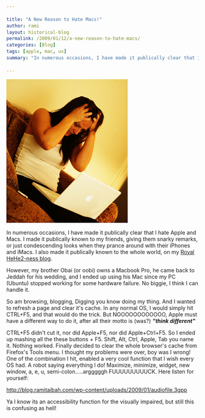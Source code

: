 ```yaml
---

title: "A New Reason to Hate Macs!"
author: rami
layout: historical-blog 
permalink: /2009/01/12/a-new-reason-to-hate-macs/
categories: [Blog]
tags: [apple, mac, ux]
summary: "In numerous occasions, I have made it publically clear that I hate Apple and Macs. I made it publically known to my friends, giving them snarky remarks, or just condescending looks when they prance around with their iPhones and iMacs. I also made it publically known to the whole world, on my [Royal HeHe2-ness blog](/2008/08/25/iphone-3g-a-beautiful-jail/)."

---
```


![A new reason to hate macs](/assets/images/content/blog/a-new-reason-to-hate-macs.png)

In numerous occasions, I have made it publically clear that I hate Apple and Macs. I made it publically known to my friends, giving them snarky remarks, or just condescending looks when they prance around with their iPhones and iMacs. I also made it publically known to the whole world, on my [Royal HeHe2-ness blog](/2008/07/25/iphone-3g-a-beautiful-jail/).

However, my brother Obai (or oobi) owns a Macbook Pro, he came back to Jeddah for his wedding, and I ended up using his Mac since my PC (Ubuntu) stopped working for some hardware failure. No biggie, I think I can handle it.

So am browsing, blogging, Digging you know doing my thing. And I wanted to refresh a page and clear it's cache. In any normal OS, I would simply hit CTRL+F5, and that would do the trick. But NOOOOOOOOOOOO, Apple must have a different way to do it, after all their motto is (was?) *__“think different"__*

CTRL+F5 didn't cut it, nor did Apple+F5, nor did Apple+Ctrl+F5. So I ended up mashing all the these buttons + F5. Shift, Alt, Ctrl, Apple, Tab you name it. Nothing worked.  Finally decided to clear the whole browser's cache from Firefox's Tools menu. I thought my problems were over, boy was I wrong! One of the combination I hit, enabled a very cool function that I wish every OS had. A robot saying everything I do! Maximize, minimize, widget, new window, a, e, u, semi-colon…..argggggh FUUUUUUUUUCK. Here listen for yourself:

<a href="http://blog.ramitaibah.com/wp-content/uploads/2009/01/audiofile.3gpp">http://blog.ramitaibah.com/wp-content/uploads/2009/01/audiofile.3gpp</a>

Ya I know its an accessibility function for the visually impaired, but still this is confusing as hell!
